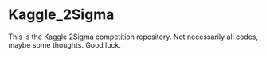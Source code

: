 # Kaggle_2Sigma
This is the Kaggle 2Sigma competition repository. Not necessarily all codes, maybe some thoughts. Good luck.

